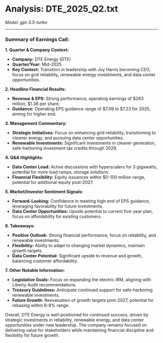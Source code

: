 # Analysis: DTE_2025_Q2.txt

*Model: gpt-3.5-turbo*

---

### Summary of Earnings Call:

**1. Quarter & Company Context:**
- **Company:** DTE Energy (DTE)
- **Quarter/Year:** Mid-2025
- **Key Context:** Transition in leadership with Joy Harris becoming CEO, focus on grid reliability, renewable energy investments, and data center opportunities.

**2. Headline Financial Results:**
- **Revenue & EPS:** Strong performance, operating earnings of $283 million, $1.36 per share.
- **Guidance:** Operating EPS guidance range of $7.09 to $7.23 for 2025, aiming for higher end.

**3. Management Commentary:**
- **Strategic Initiatives:** Focus on enhancing grid reliability, transitioning to cleaner energy, and pursuing data center opportunities.
- **Renewable Investments:** Significant investments in cleaner generation, safe-harboring investment tax credits through 2029.

**4. Q&A Highlights:**
- **Data Center Load:** Active discussions with hyperscalers for 3 gigawatts, potential for more load ramps, storage solutions.
- **Financial Flexibility:** Equity issuances within $0-100 million range, potential for additional equity post-2027.

**5. Market/Investor Sentiment Signals:**
- **Forward-Looking:** Confidence in meeting high end of EPS guidance, leveraging favorability for future investments.
- **Data Center Opportunities:** Upside potential to current five-year plan, focus on affordability for existing customers.

**6. Takeaways:**
- **Positive Outlook:** Strong financial performance, focus on reliability, and renewable investments.
- **Flexibility:** Ability to adapt to changing market dynamics, maintain growth targets.
- **Data Center Potential:** Significant upside to revenue and growth, balancing customer affordability.

**7. Other Notable Information:**
- **Legislative Goals:** Focus on expanding the electric IRM, aligning with Liberty Audit recommendations.
- **Treasury Guidelines:** Anticipate continued support for safe-harboring renewable investments.
- **Future Growth:** Reevaluation of growth targets post-2027, potential for rebasing within 6-8% range.

Overall, DTE Energy is well-positioned for continued success, driven by strategic investments in reliability, renewable energy, and data center opportunities under new leadership. The company remains focused on delivering value for stakeholders while maintaining financial discipline and flexibility for future growth.